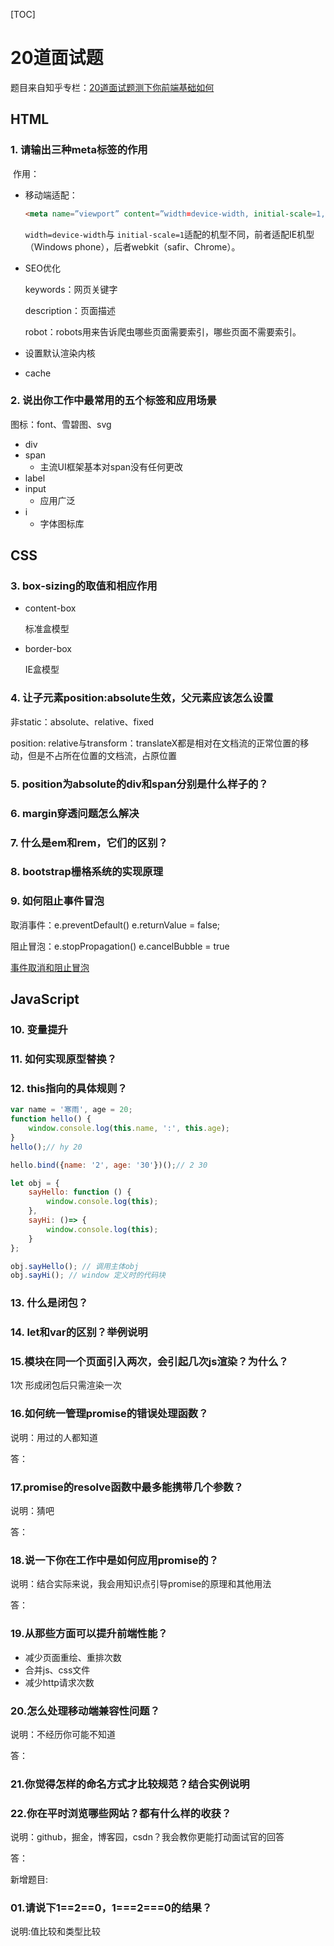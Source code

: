 [TOC]

# 20道面试题

题目来自知乎专栏：[20道面试题测下你前端基础如何](https://zhuanlan.zhihu.com/p/40991873)

## HTML

### 1. 请输出三种meta标签的作用

​	作用：

- 移动端适配：

  ```html
  <meta name=”viewport” content=”width=device-width, initial-scale=1, maximum-scale=1″>
  ```

  `width=device-width`与 `initial-scale=1`适配的机型不同，前者适配IE机型（Windows phone），后者webkit（safir、Chrome）。

- SEO优化

  keywords：网页关键字

  description：页面描述

  robot：robots用来告诉爬虫哪些页面需要索引，哪些页面不需要索引。

- 设置默认渲染内核

- cache

### 2. 说出你工作中最常用的五个标签和应用场景

图标：font、雪碧图、svg

- div
- span
  - 主流UI框架基本对span没有任何更改
- label
- input
  - 应用广泛
- i
  - 字体图标库

## CSS

### 3. box-sizing的取值和相应作用

- content-box

  标准盒模型

- border-box

  IE盒模型

### 4. 让子元素position:absolute生效，父元素应该怎么设置

非static：absolute、relative、fixed

position: relative与transform：translateX都是相对在文档流的正常位置的移动，但是不占所在位置的文档流，占原位置

### 5. position为absolute的div和span分别是什么样子的？

### 6. margin穿透问题怎么解决

### 7. 什么是em和rem，它们的区别？

### 8. bootstrap栅格系统的实现原理

### 9. 如何阻止事件冒泡

取消事件：e.preventDefault() e.returnValue = false;

阻止冒泡：e.stopPropagation() e.cancelBubble = true

[事件取消和阻止冒泡](http://wiki.jikexueyuan.com/project/brief-talk-js/event-cancellation-and-prevent-bubbles.html)

## JavaScript

### 10. 变量提升



### 11. 如何实现原型替换？



### 12. this指向的具体规则？

```javascript
var name = '寒雨', age = 20;
function hello() {
    window.console.log(this.name, ':', this.age);
}
hello();// hy 20

hello.bind({name: '2', age: '30'})();// 2 30

let obj = {
    sayHello: function () {
        window.console.log(this);
    },
    sayHi: ()=> {
        window.console.log(this);
    }
};

obj.sayHello(); // 调用主体obj
obj.sayHi(); // window 定义时的代码块
```



### 13. 什么是闭包？

### 14. let和var的区别？举例说明

### 15.模块在同一个页面引入两次，会引起几次js渲染？为什么？

1次 形成闭包后只需渲染一次

### 16.如何统一管理promise的错误处理函数？

说明：用过的人都知道

答：

### 17.promise的resolve函数中最多能携带几个参数？

说明：猜吧

答：

### 18.说一下你在工作中是如何应用promise的？

说明：结合实际来说，我会用知识点引导promise的原理和其他用法

答：

### 19.从那些方面可以提升前端性能？

- 减少页面重绘、重排次数
- 合并js、css文件
- 减少http请求次数

### 20.怎么处理移动端兼容性问题？

说明：不经历你可能不知道

答：

### 21.你觉得怎样的命名方式才比较规范？结合实例说明



### 22.你在平时浏览哪些网站？都有什么样的收获？

说明：github，掘金，博客园，csdn？我会教你更能打动面试官的回答

答：

新增题目:

### 01.请说下1==2==0，1===2===0的结果？

说明:值比较和类型比较












































